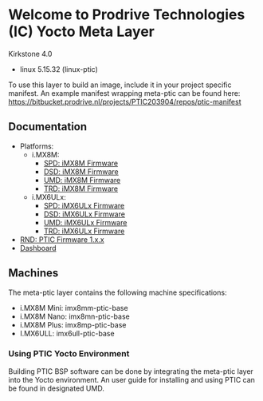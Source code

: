 # Welcome to Prodrive Technologies (IC) Yocto Meta Layer
Kirkstone 4.0
- linux 5.15.32 (linux-ptic)

To use this layer to build an image, include it in your project specific manifest.
An example manifest wrapping meta-ptic can be found here:
https://bitbucket.prodrive.nl/projects/PTIC203904/repos/ptic-manifest

## Documentation
- Platforms:
	- i.MX8M:
		- [SPD: iMX8M Firmware](https://orionfs.app.local/pn/6001231875)
		- [DSD: iMX8M Firmware](https://orionfs.app.local/pn/6001231877)
		- [UMD: iMX8M Firmware](https://orionfs.app.local/pn/6001231879)
		- [TRD: iMX8M Firmware](https://orionfs.app.local/pn/6001232308)
	- i.MX6ULx:
		- [SPD: iMX6ULx Firmware](https://orionfs.app.local/pn/6001231874)
		- [DSD: iMX6ULx Firmware](https://orionfs.app.local/pn/6001231876)
		- [UMD: iMX6ULx Firmware](https://orionfs.app.local/pn/6001231878)
		- [TRD: iMX6ULx Firmware](https://orionfs.app.local/pn/6001232307)
- [RND: PTIC Firmware 1.x.x](https://orionfs.app.local/pn/6001231881)
- [Dashboard](https://ptic.prodrive.nl/main/)

## Machines
The meta-ptic layer contains the following machine specifications:
- i.MX8M Mini: imx8mm-ptic-base
- i.MX8M Nano: imx8mn-ptic-base
- i.MX8M Plus: imx8mp-ptic-base
- I.MX6ULL: imx6ull-ptic-base

### Using PTIC Yocto Environment
Building PTIC BSP software can be done by integrating the meta-ptic layer into the Yocto environment.
An user guide for installing and using PTIC can be found in designated UMD.
